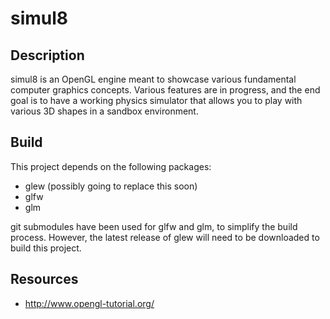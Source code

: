 # simul8

## Description

simul8 is an OpenGL engine meant to showcase various fundamental computer graphics concepts. Various features are in progress, and the end goal is to have a working physics simulator that allows you to play with various 3D shapes in a sandbox environment.

## Build

This project depends on the following packages:

- glew (possibly going to replace this soon)
- glfw
- glm

git submodules have been used for glfw and glm, to simplify the build process. However, the latest release of glew will need to be downloaded to build this project.

## Resources

- http://www.opengl-tutorial.org/
